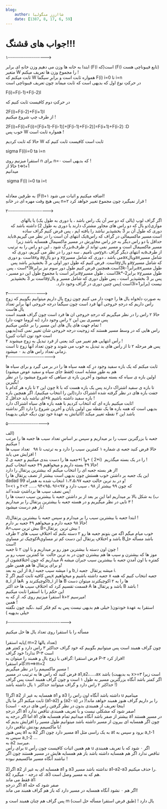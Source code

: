 ```yaml
---
blog:
    author: شااززز منگولیا
    date: [1387, 8, 17, 6, 59]
---
```

# جواب های قشنگ!!!

<div class="cnt">
۱-------------------&gt;<p></p>
<p>ابتدا به خانه ها وزن مى دهیم وزن خانهِ اى برابر (F(i است(که (F(i تابع فیبوناچی هست) <br/>متغیر W را مجموع وزن ها تعریف میکنم !<br/>ثابت میکنم که W همواره ثابت است و برابرِ سیگما F(i) i=0 تا i=n<br/>در حرکتِ نوع اول که بدیهى است که ثابت میماند چون تعریف فیبوناچی است</p>
<p></p>
<p>F(i)=F(i-1)+F(i-2)l</p>
<p>در حرکتِ دوم کافیست ثابت کنیم که</p>
<p>2F(i)=F(i-2)+F(i+1)l<br/>از طرف چپ شروع میکنیم !</p>
<p>2F(i)=F(i)+F(i)=[F(i+1)-F(i-1)]+[F(i-1)+F(i-2)]=F(i+1)+F(i-2) :D<br/>خوب پس W همواره ثابت است !</p>
<p>حالا که ثابت کردیم W ثابت است کافیست ثابت کنیم که</p>
<p>sigma F(i)i=0 ta i=n</p>
<p>استقرا میزنیم روى n براى n=۰ که بدیهى است !<br/>حالا از t=&gt;t+1<br/>میدانیم </p>
<p> sigma F(i) i=0 ta i=t</p>
<p><br/>به طرفین معادله (F(t+۱ اضافه میکنیم و اثبات می شود! <br/>پس هیچ وقت مهره ای در خانهِ n+۲ قرار نمیگیرد چون مجموع تغییر خواهد کرد !</p>
<p>۲--------------------&gt;</p>
<p dir="rtl">اگر گراف لوپ (یالی که دو سر آن یک راس باشد ، یا دوری به طول یک) یا یالهای موازی(دو یال که دو راس های مجاور مشترک دارند یا دوری به طول 2) داشته باشد که دوری که طول آن بر 3 بخشپذیر نباشد را یافته ایم ، پس فرض کنیم گراف ساده است.مسیر ماکسیمالی در گراف که راسaیک انتهای آن است را در نظر می گیریم.aباید حداقل با دو راس دیگر به جز راس مجاورش در مسیر ماکسیمال همسایه باشد زیرا مسیر ماکسیمال است و مسیر نمی تواند از طرفaبزرگ شود ، این دو راس را به ترتیب از طرفaبه انتهای دیگر گراف ،xوyمی نامیم . سه دور را در نظر می گیریم، دوری که شامل مسیرaxویالaxمی باشد ، دوری که شامل مسیرxy و دو یالay وaxاست .و دوری که شامل مسیرayو یالayاست. فرض کنیم که طول دور اولی بر 3 بخشپذیر باشد پس طول مسیرaxبرابر3k-1است.همچنین فرض کنیم طول دور سوم نیز برابر3k*است ، پس طول مسیرxy برابر3k*-2است . طول مسیرayبرابر است با مجموع طول این دو مسیر ، پس بر 3 بخشپذیر است ، پس طول دوری که شامل مسیر و یالayاست بر 3 بخشپذیر نیست (برابر3i+1است )پس چنین دوری در گراف وجود دارد.</p>
<p>۳-----------------&gt;<br/>به صورتِ دلخواه یال ها را جهت دار می کنیم چون زوج یال داریم میتوانیم بگوییم که زوج راس داریم که درجهِ خروجی آنها فرد است چون سیگما درجه خروجی انها برابرِ تعداد یال هاست<br/>حالا ۲ راس را در نظر میگیریم که درجهِ خروجی ان ها فرد است چون گراف همبند است پس مسیرى بین این ۲ راس وجود دارد (نه لزوما جهت دار)<br/>تمام جهت هاى یال های این مسیر را بر عکس میکنیم ! <br/>راس هایی که در وسط مسیر هستند که زوجیت درجه خروجی شان تغییر نمى کند(بدیهى است خود تون اثبات کنین)<br/>۲ رأس انتهایی هم تغییر می کند یعنى از فرد تبدیل به زوج میشوند !<br/>پس هر مرحله ۲ تا از راس هاى بد تبدیل به خوب می شوند و چون تعداد آنها زوج تا است زمانى تعداد راس های بد ۰ میشود.<br/>۴---------------------&gt;</p>
<p>ثابت میکنم که یک بازه سفید وجود درِ که همه سیاه ها را در بر می گیرد و براى سیاه ها هم به طورِ مشابه است (فقط جاى سیاه و سفید عوض میشود)<br/>اولین بازه ی سیاه که بسته میشود و آخرین بازه ی سیاهى که شروع میشود را در نظر بگیرین!<br/>چون این ۲ تا بازه هر کدام با k تا بازه ی سفید اشتراک دارند پس یک بازه هست که با جفت بازه هاى در نظر گرفته شده اشتراک دارد(این را انتخاب میکنیم). اگر همچین بازه ای نباشه باید حداقل 2*k بازه سفید داشته باشیم !<br/>ثابت میکنیم بازه ای که انتخاب کردیم با همه بازه هاى سیاه اشتراک دارد!<br/>بدیهى است که همه بازه ها یک نقطه بین اولین پایان و آخرین شروع را دارد اگر نداشته باشد این ۲ نقطه تغییر میکند !(اثباتش به عهدۀ خود تون دیگه خیلى بدیهیه)</p>
<p>۵------------------&gt;</p>
<p>الف)<br/>جعبه با بزرگترین سیب را بر میداریم و سپس بر اساسِ تعداد سیب ها جعبه ها را مرتب میکنیم !<br/>حالا فرض کنید جعبه ی شماره ۱ کمترین سیب را دارد و به ترتیب تا ۹۸   تعداد سیب ها افزایش مى یابد !<br/>جعبه ها را دست بندى میکنیم و جعبه ی 2*i و1+ ( 2*i)  را در یک بسته میگذریم !<br/>حالا ۴۹ بسته داریم و میخواهیم ۴۹ جعبه انتخاب کنیم!<br/>از هر بسته جعبه ای را انتخاب میکنم که بیشترین پرتقال را دارد!<br/>این یک جعبه بر داشتن خوب هستش چون بدیهى است بیشتر از نصف پرتقال ها را dadad و در بد ترین حالت جعبه ۱،۳،۵،۹۷ انتخاب شده به همراه 99!<br/>که چون ۹۹ بیشتر از ۹۸ ، سیب دارد و ۹۷&gt;۹۶ ،۹۵&gt;۹۴ ،….. ۳&gt;۲ و ۱&gt;=1<br/>پس نصف سیب ها برداشتِ شده’اند!<br/>ب) به شکل بالا بر میداریم اما این بر بعد از بر داشتن جعبه با بیشترین سیب دست ها را ۳ تایى در نظر میگیریم و در هسته جعبه با بیشترین پرتقال را بر میداریم !<br/>باز هم درست میشود!<br/><br/>J)ابتدا جعبه با بیشترین سیب را بر میدارم و سپس جعبه با بیشترین پرتقال !<br/>حالا ۹۸ جعبه دارم و میخواهم ۴۹ جعبه بر دارم!<br/>A=بیش ترین سیب B=بیش ترین  پرتقال !<br/>خوب میام میگم اگه من بتونم جعبه ها رو ۲ دسته بکنم که اختلافِ سیب هاى ۲ طرف کوچیک تر مساوىِAباشد و اختلافِ پرتقال این دست کم تر مساوىِ Bباشد مسأله حل است!<br/>چون اون دسته با بیشترین موز رو بر میداریم و با اون ۲ تا جعبه !<br/>موز ها که بیشترن و سیب ها هم بیشترن چون در بد ترین حالت  ما کمترین سیب رو بر میداریم که چون اختلافشون از A کمترِه با اون آمدنِ جعبه با بیشترین سیب جبران میشه و براى پرتقال ها هم همین طور!<br/>از این به بعد a_i میشه سیب جعبه i و b_i میشه پرتقال  جعبه i.<br/>پس کافیه ثابت کنیم اگر 2x جعبه داشته باشیم و میخواهیم x جعبه انتخاب کنیم که همه a_i ها ازA  کوچیکترند وb_i ها از B کوچیکترند میتوان دستi ها را به ۲ قسمت تقسیم کرد که اختلافِ سیب ها حد اکثر A باشد و پرتقال ها B باشد !<br/>این حکم را با استقرا ثابت میکنیم<br/>استقرا میزنیم روى که. از که به k+۲ میرسیم!<br/>همین !<br/>استقرا به عهدۀ خودتون( خیلى هم بدیهى نیست پس یه کم فکر کنید ،نگید چون نگفته خیلى بدیهیه )</p>
<p>۶-----------------------------&gt;</p>
<p>مسأله را با استقرا روى تعداد یال ها حل میکنیم<br/><br/>پایه استقرا( m=2 تعداد یالها)<br/>چون گراف همبند است پس میتوانیم بگوییم که خود گراف حداکثر ۳ راس دارد و کمتر هم ندارد! خود گراف P-۳ است<br/>فرض استقرا :گرافی با زوج یال و همبند را میتوان به P-۳ افراز کرد!<br/>گام استقرا:m==&gt;m+2<br/>مسیرِ ماکسیمم را در نظر میگیریم !<br/>فرض کنید که راس ها به ترتیب در مسیر a1,a2،….،ax باشد (به بدیهیت x&gt;=۳ است زیرا اگر کمتر باشد آنگاه بزرگترین مسیر به طول ۱ است و چون گراف همبند است پس گراف حداکثر ۲ راس دارد و گراف میتوانند حداکثر ۱ یال داشته باشد !)<br/><br/>1)اگر a2 همسایه به غیر از a1 و a3 داشته باشد آنگاه اون راس را u مینامیم<br/>ثابت میکنم اگر ما یال (a1-a2) و (a2- u) را بر داریم گراف هنوز همبند خواهد ماند!( در اینجا تعریف از همبندی بدون در نظر گرفتن راس های درجه ۰ است)<br/>اگر درجهِ a1 صفر شود که مشکلى نیست و با تعریف همبندى تناقص ندارد!<br/>اما اگر درجه یه a1 بیشتر از صفر باشد آنگاه میدانیم تمام همسایه هاى a1 در مسیر هستند چون اگر همسایه ای بیرون از مسیر داشته باشد میتوانیم طول مسیر را افزایش بدیم که با ماکسیمم بودنش تناقص دارد!<br/>پس هنوز a1 به a2 مسیر دارد چون اگر a1 به یک راسى مثل at برود و سپس به a_t-1 سپس به a_t-2 ...<br/>به a2 میرسد.<br/>براى رأس u هم همین اثبات کافیست چون رأس u اگر ۰ شود که با تعریف همبندی تناقص ندارد اگر هم همسایه داشته باشد باز هم همسایه هایش در مسیر هستند چون اگر نباشند آنگاه مسیر ماکسیمم نبوده !<br/><br/>2)اگر a2 همسایه ای به غیر از a1 و a3 نداشته باشد مسیر a1-a2-a3 را حذف میکنیم. a2 که درجه ۰ میگیرد ،a3 هم که به مسیر وصل است.<br/>فقط مى ماند a1:<br/>اگر درجهِ a1 صفر شود که حله<br/>اگر هم ۰ نشود آنگاه همسایه در مسیر دارد که باز هم گراف همبند مى ماند!<br/><br/>پس گراف هم چنان همبند است و m یال دارد ! (طبق فرض استقرا مسأله حل است)</p>

</div>
